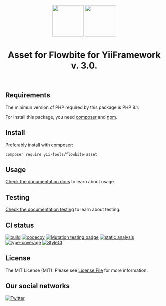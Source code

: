 <p align="center">
    <a href="https://github.com/yii-tools/template" target="_blank">
        <img src="https://avatars.githubusercontent.com/u/121752654?s=200&v=4" height="100px">
        <img src="https://flowbite.com/docs/images/logo.svg" height="100px">
    </a>
    <h1 align="center">Asset for Flowbite for YiiFramework v. 3.0.</h1>
    <br>
</p>

## Requirements

The minimun version of PHP required by this package is PHP 8.1.

For install this package, you need [composer](https://getcomposer.org/) and [npm](https://www.npmjs.com/).

## Install

Preferably install with composer:

```shell
composer require yii-tools/flowbite-asset
```

## Usage

[Check the documentation docs](/docs/install.md) to learn about usage.

## Testing

[Check the documentation testing](/docs/testing.md) to learn about testing. 

## CI status

[![build](https://github.com/yii-tools/flowbite-asset/actions/workflows/build.yml/badge.svg)](https://github.com/yii-tools/flowbite-asset/actions/workflows/build.yml)
[![codecov](https://codecov.io/gh/yii-tools/flowbite-asset/branch/main/graph/badge.svg?token=MF0XUGVLYC)](https://codecov.io/gh/yii-tools/flowbite-asset)
[![Mutation testing badge](https://img.shields.io/endpoint?style=flat&url=https%3A%2F%2Fbadge-api.stryker-mutator.io%2Fgithub.com%2Fyii-tools%2Fflowbite-asset%2Fmain)](https://dashboard.stryker-mutator.io/reports/github.com/yii-tools/flowbite-asset/main)
[![static analysis](https://github.com/yii-tools/flowbite-asset/actions/workflows/static.yml/badge.svg)](https://github.com/yii-tools/flowbite-asset/actions/workflows/static.yml)
[![type-coverage](https://shepherd.dev/github/yii-tools/flowbite-asset/coverage.svg)](https://shepherd.dev/github/yii-tools/flowbite-asset)
[![StyleCI](https://github.styleci.io/repos/595526111/shield?branch=main)](https://github.styleci.io/repos/595526111?branch=main)

## License

The MIT License (MIT). Please see [License File](LICENSE.md) for more information.

## Our social networks

[![Twitter](https://img.shields.io/badge/twitter-follow-1DA1F2?logo=twitter&logoColor=1DA1F2&labelColor=555555?style=flat)](https://twitter.com/Terabytesoftw)
